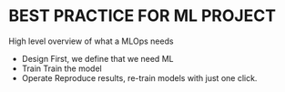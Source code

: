 # BEST PRACTICE FOR ML PROJECT

High level overview of what a MLOps needs

* Design
    First, we define that we need ML
* Train
    Train the model
* Operate 
    Reproduce results, re-train models with just one click.